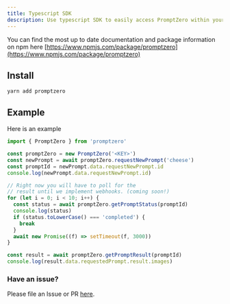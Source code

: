 ```yaml
---
title: Typescript SDK
description: Use typescript SDK to easily access PromptZero within your applications
---
```


You can find the most up to date documentation and package information on npm here
[https://www.npmjs.com/package/promptzero](https://www.npmjs.com/package/promptzero)

## Install

```
yarn add promptzero
```

## Example

Here is an example

```typescript
import { PromptZero } from 'promptzero'

const promptZero = new PromptZero('<KEY>')
const newPrompt = await promptZero.requestNewPrompt('cheese')
const promptId = newPrompt.data.requestNewPrompt.id
console.log(newPrompt.data.requestNewPrompt.id)

// Right now you will have to poll for the
// result until we implement webhooks. (coming soon!)
for (let i = 0; i < 10; i++) {
  const status = await promptZero.getPromptStatus(promptId)
  console.log(status)
  if (status.toLowerCase() === 'completed') {
    break
  }
  await new Promise((f) => setTimeout(f, 3000))
}

const result = await promptZero.getPromptResult(promptId)
console.log(result.data.requestedPrompt.result.images)
```

### Have an issue?

Please file an Issue or PR [here](https://github.com/PromptZero/typescript-sdk).
